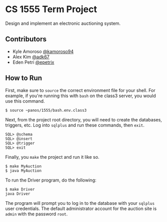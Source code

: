 # CS 1555 Term Project
Design and implement an electronic auctioning system.

## Contributors
- Kyle Amoroso [@kamoroso94](https://github.com/kamoroso94)
- Alex Kim [@adk67](https://github.com/adk67)
- Eden Petri [@epetrix](https://github.com/epetrix)

## How to Run
First, make sure to `source` the correct environment file for your shell.  For
example, if you're running this with `bash` on the class3 server, you would use
this command.
```
$ source ~panos/1555/bash.env.class3
```
Next, from the project root directory, you will need to create the databases,
triggers, etc.  Log into `sqlplus` and run these commands, then `exit`.
```
SQL> @schema
SQL> @insert
SQL> @trigger
SQL> exit
```
Finally, you `make` the project and run it like so.
```
$ make MyAuction
$ java MyAuction
```
To run the Driver program, do the following:
```
$ make Driver
java Driver
```
The program will prompt you to log in to the database with your `sqlplus` user
credentials. The default administrator account for the auction site is `admin`
with the password `root`.
